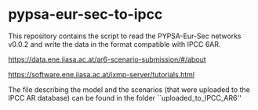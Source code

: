 # pypsa-eur-sec-to-ipcc
This repository contains the script to read the PYPSA-Eur-Sec networks v0.0.2  and write the data in the format compatible with IPCC 6AR.

https://data.ene.iiasa.ac.at/ar6-scenario-submission/#/about

https://software.ene.iiasa.ac.at/ixmp-server/tutorials.html

The file describing the model and the scenarios (that were uploaded to the IPCC AR database)
can be found in the folder ``uploaded_to_IPCC_AR6''


